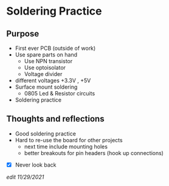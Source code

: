 # Soldering Practice
## Purpose
- First ever PCB (outside of work)
- Use spare parts on hand
  - Use NPN transistor
  - Use optoisolator
  - Voltage divider
- different voltages +3.3V , +5V
- Surface mount soldering
  - 0805 Led & Resistor circuits
- Soldering practice

## Thoughts and reflections
- Good soldering practice
- Hard to re-use the board for other projects
  - next time include mounting holes
  - better breakouts for pin headers (hook up connections)
- [x] Never look back

*edit 11/29/2021*
